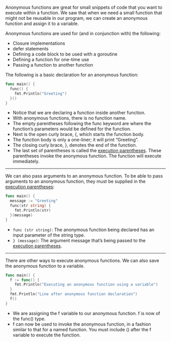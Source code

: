 Anonymous functions are great for small snippets of code that you want to execute within a function.
We saw that when we need a small function that might not be reusable in our program, we can create an anonymous function and assign it to a variable.

Anonymous functions are used for (and in conjunction with) the following:
- Closure implementations
- defer statements
- Defining a code block to be used with a goroutine
- Defining a function for one-time use
- Passing a function to another function

The following is a basic declaration for an anonymous function:
```go
func main() {
  func() {
    fmt.Println("Greeting")
  }()
}
```
- Notice that we are declaring a function inside another function.
- With anonymous functions, there is no function name.
- The empty parentheses following the func keyword are where the function’s parameters would be defined for the function.
- Next is the open curly brace, {, which starts the function body.
- The function body is only a one-liner; it will print “Greeting”.
- The closing curly brace, }, denotes the end of the function.
- The last set of parentheses is called the <ins>execution parentheses</ins>. These parentheses invoke the anonymous function. The function will execute immediately.

------

We can also pass arguments to an anonymous function. To be able to pass arguments to an anonymous function, they must be supplied in the <ins>execution parentheses</ins>:
```go
func main() {
  message := "Greeting"
  func(str string) {
    fmt.Println(str)
  }(message)
} 
```
- `func (str string)`: The anonymous function being declared has an input parameter of the string type.
- `} (message)`: The argument message that’s being passed to the <ins>execution parentheses</ins>.

------
There are other ways to execute anonymous functions. We can also save the anonymous function to a variable.
```go
func main() {
  f := func() {
    fmt.Println("Executing an anonymous function using a variable")
  }
  fmt.Println("Line after anonymous function declaration")
  f()
}
```
- We are assigning the f variable to our anonymous function.
f is now of the func() type.
- f can now be used to invoke the anonymous function, in a fashion similar to that for a named function. You must include () after the f variable to execute the function.
